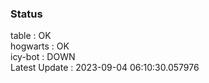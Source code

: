 ### Status


table : OK  
hogwarts : OK  
icy-bot : DOWN  
Latest Update : 2023-09-04 06:10:30.057976
